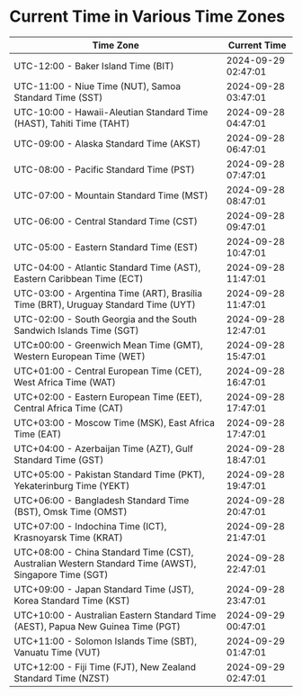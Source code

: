 # Current Time in Various Time Zones

| Time Zone | Current Time |
|-----------|--------------|
| UTC-12:00 - Baker Island Time (BIT) | 2024-09-29 02:47:01 |
| UTC-11:00 - Niue Time (NUT), Samoa Standard Time (SST) | 2024-09-28 03:47:01 |
| UTC-10:00 - Hawaii-Aleutian Standard Time (HAST), Tahiti Time (TAHT) | 2024-09-28 04:47:01 |
| UTC-09:00 - Alaska Standard Time (AKST) | 2024-09-28 06:47:01 |
| UTC-08:00 - Pacific Standard Time (PST) | 2024-09-28 07:47:01 |
| UTC-07:00 - Mountain Standard Time (MST) | 2024-09-28 08:47:01 |
| UTC-06:00 - Central Standard Time (CST) | 2024-09-28 09:47:01 |
| UTC-05:00 - Eastern Standard Time (EST) | 2024-09-28 10:47:01 |
| UTC-04:00 - Atlantic Standard Time (AST), Eastern Caribbean Time (ECT) | 2024-09-28 11:47:01 |
| UTC-03:00 - Argentina Time (ART), Brasília Time (BRT), Uruguay Standard Time (UYT) | 2024-09-28 11:47:01 |
| UTC-02:00 - South Georgia and the South Sandwich Islands Time (SGT) | 2024-09-28 12:47:01 |
| UTC±00:00 - Greenwich Mean Time (GMT), Western European Time (WET) | 2024-09-28 15:47:01 |
| UTC+01:00 - Central European Time (CET), West Africa Time (WAT) | 2024-09-28 16:47:01 |
| UTC+02:00 - Eastern European Time (EET), Central Africa Time (CAT) | 2024-09-28 17:47:01 |
| UTC+03:00 - Moscow Time (MSK), East Africa Time (EAT) | 2024-09-28 17:47:01 |
| UTC+04:00 - Azerbaijan Time (AZT), Gulf Standard Time (GST) | 2024-09-28 18:47:01 |
| UTC+05:00 - Pakistan Standard Time (PKT), Yekaterinburg Time (YEKT) | 2024-09-28 19:47:01 |
| UTC+06:00 - Bangladesh Standard Time (BST), Omsk Time (OMST) | 2024-09-28 20:47:01 |
| UTC+07:00 - Indochina Time (ICT), Krasnoyarsk Time (KRAT) | 2024-09-28 21:47:01 |
| UTC+08:00 - China Standard Time (CST), Australian Western Standard Time (AWST), Singapore Time (SGT) | 2024-09-28 22:47:01 |
| UTC+09:00 - Japan Standard Time (JST), Korea Standard Time (KST) | 2024-09-28 23:47:01 |
| UTC+10:00 - Australian Eastern Standard Time (AEST), Papua New Guinea Time (PGT) | 2024-09-29 00:47:01 |
| UTC+11:00 - Solomon Islands Time (SBT), Vanuatu Time (VUT) | 2024-09-29 01:47:01 |
| UTC+12:00 - Fiji Time (FJT), New Zealand Standard Time (NZST) | 2024-09-29 02:47:01 |
